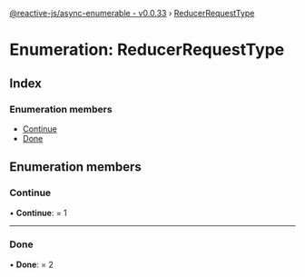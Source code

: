[@reactive-js/async-enumerable - v0.0.33](../README.md) › [ReducerRequestType](reducerrequesttype.md)

# Enumeration: ReducerRequestType

## Index

### Enumeration members

* [Continue](reducerrequesttype.md#continue)
* [Done](reducerrequesttype.md#done)

## Enumeration members

###  Continue

• **Continue**: = 1

___

###  Done

• **Done**: = 2
